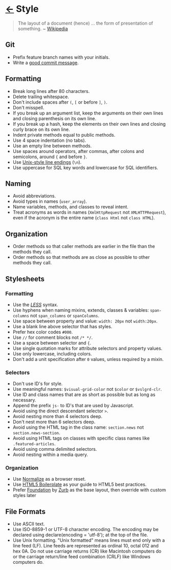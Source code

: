 [←](../) Style
==============

> The layout of a document (hence) ... the form of presentation of something.
> ~ [Wikipedia][10]

Git
---

* Prefix feature branch names with your initials.
* Write a [good commit message][1].


Formatting
----------

* Break long lines after 80 characters.
* Delete trailing whitespace.
* Don't include spaces after `(`, `[` or before `]`, `)`.
* Don't misspell.
* If you break up an argument list, keep the arguments on their own lines and
  closing parenthesis on its own line.
* If you break up a hash, keep the elements on their own lines and closing curly
  brace on its own line.
* Indent private methods equal to public methods.
* Use 4 space indentation (no tabs).
* Use an empty line between methods.
* Use spaces around operators, after commas, after colons and semicolons, around
  `{` and before `}`.
* Use [Unix-style line endings][3] (`\n`).
* Use uppercase for SQL key words and lowercase for SQL identifiers.


Naming
------

* Avoid abbreviations.
* Avoid types in names (`user_array`).
* Name variables, methods, and classes to reveal intent.
* Treat acronyms as words in names (`XmlHttpRequest` not `XMLHTTPRequest`),
  even if the acronym is the entire name (`class Html` not `class HTML`).


Organization
------------

* Order methods so that caller methods are earlier in the file than the methods
  they call.
* Order methods so that methods are as close as possible to other methods they
  call.


Stylesheets
-----------

### Formatting
* Use the [*LESS*][9] syntax.
* Use hyphens when naming mixins, extends, classes & variables: `span-columns` not `span_columns` or `spanColumns`.
* Use space between property and value: `width: 20px` not `width:20px`.
* Use a blank line above selector that has styles.
* Prefer hex color codes `#000`.
* Use `//` for comment blocks not `/* */`.
* Use a space between selector and `{`.
* Use single quotation marks for attribute selectors and property values.
* Use only lowercase, including colors.
* Don't add a unit specification after `0` values, unless required by a mixin.

### Selectors
* Don't use ID's for style.
* Use meaningful names: `$visual-grid-color` not `$color` or `$vslgrd-clr`.
* Use ID and class names that are as short as possible but as long as necessary.
* Append the prefix `js-` to ID's that are used by Javascript.
* Avoid using the direct descendant selector `>`.
* Avoid nesting more than 4 selectors deep.
* Don't nest more than 6 selectors deep.
* Avoid using the HTML tag in the class name: `section.news` not `section.news-section`.
* Avoid using HTML tags on classes with specific class names like `.featured-articles`.
* Avoid using comma delimited selectors.
* Avoid nesting within a media query.

### Organization
* Use [Normalize][4] as a browser reset.
* Use [HTML5 Boilerplate][7] as your guide to HTML5 best practices.
* Prefer [Foundation][6] by [Zurb][8] as the base layout, then override with custom styles later


File Formats
------------

* Use ASCII text.
* Use ISO-8859-1 or UTF-8 character encoding. The encoding may be declared using
  declare(encoding = 'utf-8'); at the top of the file.
* Use Unix formatting. "Unix formatted" means lines must end only with a line feed
  (LF). Line feeds are represented as ordinal 10, octal 012 and hex 0A. Do not 
  use carriage returns (CR) like Macintosh computers do or the carriage 
  return/line feed combination (CRLF) like Windows computers do.


[1]: http://tbaggery.com/2008/04/19/a-note-about-git-commit-messages.html
[3]: http://unix.stackexchange.com/questions/23903/should-i-end-my-text-script-files-with-a-newline
[4]: http://necolas.github.io/normalize.css/
[6]: http://foundation.zurb.com/
[7]: http://html5boilerplate.com/
[8]: http://www.zurb.com/
[9]: http://lesscss.org/#docs
[10]: http://en.wiktionary.org/wiki/format

